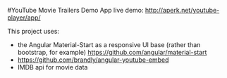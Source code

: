 #YouTube Movie Trailers Demo App
live demo: http://aperk.net/youtube-player/app/

This project uses:
- the Angular Material-Start as a responsive UI base (rather than bootstrap, for example)  https://github.com/angular/material-start
- https://github.com/brandly/angular-youtube-embed 
- IMDB api for movie data
